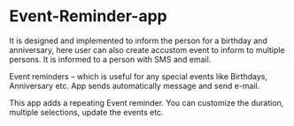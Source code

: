 # Event-Reminder-app

It is designed and implemented to inform the person for a birthday and anniversary, here user can also create accustom event to inform to multiple persons. It is informed to a person with SMS and email.

Event reminders – which is useful for any special events like Birthdays, Anniversary etc. App sends automatically message and send e-mail.

This app adds a repeating Event reminder. You can customize the duration, multiple selections, update the events etc.

